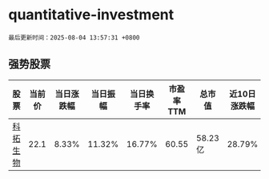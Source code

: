 # quantitative-investment

`最后更新时间：2025-08-04 13:57:31 +0800`

## 强势股票

|股票|当前价|当日涨跌幅|当日振幅|当日换手率|市盈率TTM|总市值|近10日涨跌幅|
|----|----|----|----|----|----|----|----|
|[科拓生物](https://xueqiu.com/S/SZ300858)|22.1|8.33%|11.32%|16.77%|60.55|58.23亿|28.79%|
